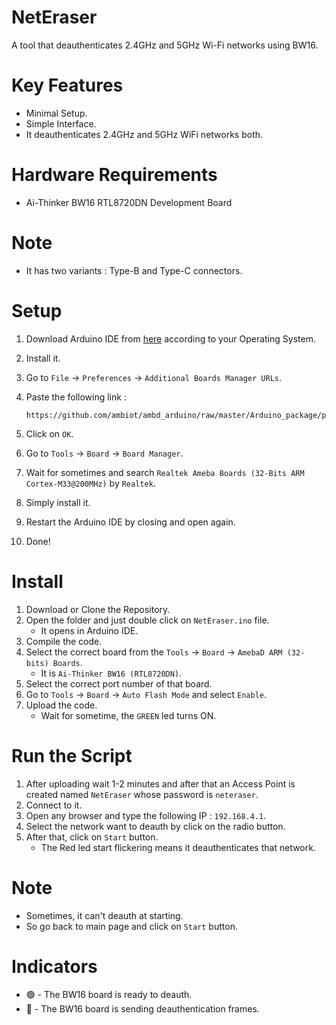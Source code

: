 # NetEraser
A tool that deauthenticates 2.4GHz and 5GHz Wi-Fi networks using BW16.

# Key Features
- Minimal Setup.
- Simple Interface.
- It deauthenticates 2.4GHz and 5GHz WiFi networks both.

# Hardware Requirements
- Ai-Thinker BW16 RTL8720DN Development Board

# Note
- It has two variants : Type-B and Type-C connectors.

# Setup
1. Download Arduino IDE from [here](https://www.arduino.cc/en/software) according to your Operating System.
2. Install it.
3. Go to `File` → `Preferences` → `Additional Boards Manager URLs`.
4. Paste the following link :
   
   ```
   https://github.com/ambiot/ambd_arduino/raw/master/Arduino_package/package_realtek_amebad_index.json
   ```
5. Click on `OK`.
6. Go to `Tools` → `Board` → `Board Manager`.
7. Wait for sometimes and search `Realtek Ameba Boards (32-Bits ARM Cortex-M33@200MHz)` by `Realtek`.
8. Simply install it.
9. Restart the Arduino IDE by closing and open again.
10. Done!

# Install
1. Download or Clone the Repository.
2. Open the folder and just double click on `NetEraser.ino` file.
   - It opens in Arduino IDE.
3. Compile the code.
4. Select the correct board from the `Tools` → `Board` → `AmebaD ARM (32-bits) Boards`.
   - It is `Ai-Thinker BW16 (RTL8720DN)`.
6. Select the correct port number of that board.
7. Go to `Tools` → `Board` → `Auto Flash Mode` and select `Enable`.
8. Upload the code.
   - Wait for sometime, the `GREEN` led turns ON.

# Run the Script
1. After uploading wait 1-2 minutes and after that an Access Point is created named `NetEraser` whose password is `neteraser`.
2. Connect to it.
3. Open any browser and type the following IP : `192.168.4.1`.
4. Select the network want to deauth by click on the radio button.
5. After that, click on `Start` button.
   - The Red led start flickering means it deauthenticates that network.

# Note
- Sometimes, it can't deauth at starting.
- So go back to main page and click on `Start` button.

# Indicators
- 🟢 - The BW16 board is ready to deauth.
- 🔴 - The BW16 board is sending deauthentication frames.
